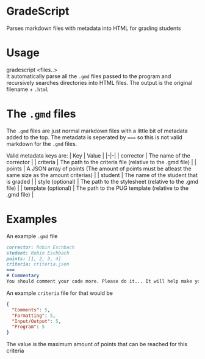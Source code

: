 # GradeScript
Parses markdown files with metadata into HTML for grading students

# Usage
gradescript <files..>  
It automatically parse all the `.gmd` files passed to the program and recursively searches directories into HTML files.
The output is the original filename + `.html`

# The `.gmd` files
The `.gmd` files are just normal markdown files with a little bit of metadata added to the top.
The metadata is seperated by `===` so this is not valid markdown for the `.gmd` files.

Valid metadata keys are:
| Key | Value |
|-|-|
| corrector | The name of the corrector |
| criteria | The path to the criteria file (relative to the .gmd file) |
| points | A JSON array of points (The amount of points must be atleast the same size as the amount criterias) |
| student | The name of the student that is graded |
| style (optional) | The path to the stylesheet (relative to the .gmd file) |
| template (optional) | The path to the PUG template (relative to the .gmd file) |

# Examples
An example `.gmd` file
```markdown
corrector: Robin Eschbach
student: Robin Eschbach
points: [1, 2, 3, 4]
criteria: criteria.json
===
# Commentary
You should comment your code more. Please do it... It will help make you **feel better**
```

An example `criteria` file for that would be
```json
{
  "Comments": 5,
  "Formatting": 5,
  "Input/Output": 5,
  "Program": 5
}
```
The value is the maximum amount of points that can be reached for this criteria
